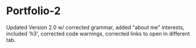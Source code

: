 # Portfolio-2

Updated Version 2.0 w/ 
corrected grammar, 
added "about me" interests, 
included 'h3', 
corrected code warnings, 
corrected links to open in different tab.
